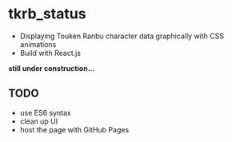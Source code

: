 # tkrb_status
* Displaying Touken Ranbu character data graphically with CSS animations
* Build with React.js

**still under construction...**

## TODO
* use ES6 syntax
* clean up UI
* host the page with GitHub Pages
